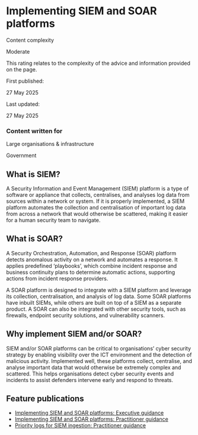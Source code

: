 # Implementing SIEM and SOAR platforms

Content complexity

Moderate

This rating relates to the complexity of the advice and information provided on the page.

First published:

27 May 2025

Last updated:

27 May 2025

### Content written for

Large organisations & infrastructure

Government

## What is SIEM?

A Security Information and Event Management (SIEM) platform is a type of software or appliance that collects, centralises, and analyses log data from sources within a network or system. If it is properly implemented, a SIEM platform automates the collection and centralisation of important log data from across a network that would otherwise be scattered, making it easier for a human security team to navigate.

## What is SOAR?

A Security Orchestration, Automation, and Response (SOAR) platform detects anomalous activity on a network and automates a response. It applies predefined ‘playbooks’, which combine incident response and business continuity plans to determine automatic actions, supporting actions from incident response providers.

A SOAR platform is designed to integrate with a SIEM platform and leverage its collection, centralisation, and analysis of log data. Some SOAR platforms have inbuilt SIEMs, while others are built on top of a SIEM as a separate product. A SOAR can also be integrated with other security tools, such as firewalls, endpoint security solutions, and vulnerability scanners.

## Why implement SIEM and/or SOAR?

SIEM and/or SOAR platforms can be critical to organisations’ cyber security strategy by enabling visibility over the ICT environment and the detection of malicious activity. Implemented well, these platforms collect, centralise, and analyse important data that would otherwise be extremely complex and scattered. This helps organisations detect cyber security events and incidents to assist defenders intervene early and respond to threats.

## Feature publications

- [Implementing SIEM and SOAR platforms: Executive guidance](https://www.cyber.gov.au/business-government/detecting-responding-to-threats/event-logging/implementing-siem-soar-platforms/implementing-siem-and-soar-platforms-executive-guidance)
- [Implementing SIEM and SOAR platforms: Practitioner guidance](https://www.cyber.gov.au/business-government/detecting-responding-to-threats/event-logging/implementing-siem-soar-platforms/implementing-siem-and-soar-platforms-practitioner-guidance)
- [Priority logs for SIEM ingestion: Practitioner guidance](https://www.cyber.gov.au/business-government/detecting-responding-to-threats/event-logging/implementing-siem-soar-platforms/priority-logs-for-siem-ingestion-practitioner-guidance)
